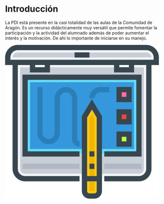 # Introducción

La PDI está presente en la casi totalidad de las aulas de la Comunidad de Aragón. Es un recurso didácticamente muy versátil que permite fomentar la participación y la actividad del alumnado además de poder aumentar el interés y la motivación. De ahí lo importante de iniciarse en su manejo.

![](img/tablet.svg)

